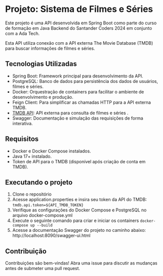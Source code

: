 # Projeto: Sistema de Filmes e Séries

Este projeto é uma API desenvolvida em Spring Boot como parte do curso de formação em Java Backend do Santander Coders 2024 em conjunto com a Ada Tech.

Esta API utiliza conexão com a API externa The Movie Database (TMDB) para buscar informações de filmes e séries.

## Tecnologias Utilizadas
* Spring Boot: Framework principal para desenvolvimento da API.
* PostgreSQL: Banco de dados para persistência dos dados de usuários, filmes e séries.
* Docker: Orquestração de containers para facilitar o ambiente de desenvolvimento e produção.
* Feign Client: Para simplificar as chamadas HTTP para a API externa TMDB.
* [TMDB API](https://developer.themoviedb.org/docs/getting-started): API externa para consulta de filmes e séries .
* Swagger: Documentação e simulação das requisições de forma interativa.

## Requisitos
- Docker e Docker Compose instalados.
- Java 17+ instalado.
- Token de API para o TMDB (disponível após criação de conta em TMDB).

## Executando o projeto
1. Clone o repositório
2. Acesse application.properties e insira seu token da API do TMDB:
  `tmdb.api.token=${API_TMDB_TOKEN}`
3. Verifique as configurações do Docker Compose e PostgreSQL no arquivo docker-compose.yml
4. Execute o seguinte comando para criar e iniciar os containers
`docker-compose up --build`
5. Acesse a documentação Swagger do projeto no caminho abaixo:
http://localhost:8090/swagger-ui.html

## Contribuição
Contribuições são bem-vindas! Abra uma issue para discutir as mudanças antes de submeter uma pull request.
